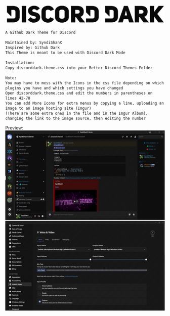 ![Chat](https://github.com/SyndiShanX/Discord-Dark/blob/main/Images/Discord-Dark-Icon.png)

	A Github Dark Theme for Discord
	
	Maintained by: SyndiShanX
	Inspired by: Github Dark
	This Theme is meant to be used with Discord Dark Mode
	
	Installation:
	Copy discorddark.theme.css into your Better Discord Themes Folder
	
	Note:
	You may have to mess with the Icons in the css file depending on which plugins you have and which settings you have changed
	Open discorddark.theme.css and edit the numbers in parentheses on lines 42-78
	You can add More Icons for extra menus by copying a line, uploading an image to an image hosting site (Imgur)
	(There are some extra ones in the file and in the Imgur Album), changing the link to the image source, then editing the number

Preview:
![Chat](https://github.com/SyndiShanX/Discord-Dark/blob/main/Images/Discord-Dark-Chat.png)
![Settings](https://github.com/SyndiShanX/Discord-Dark/blob/main/Images/Discord-Dark-Settings.png)
